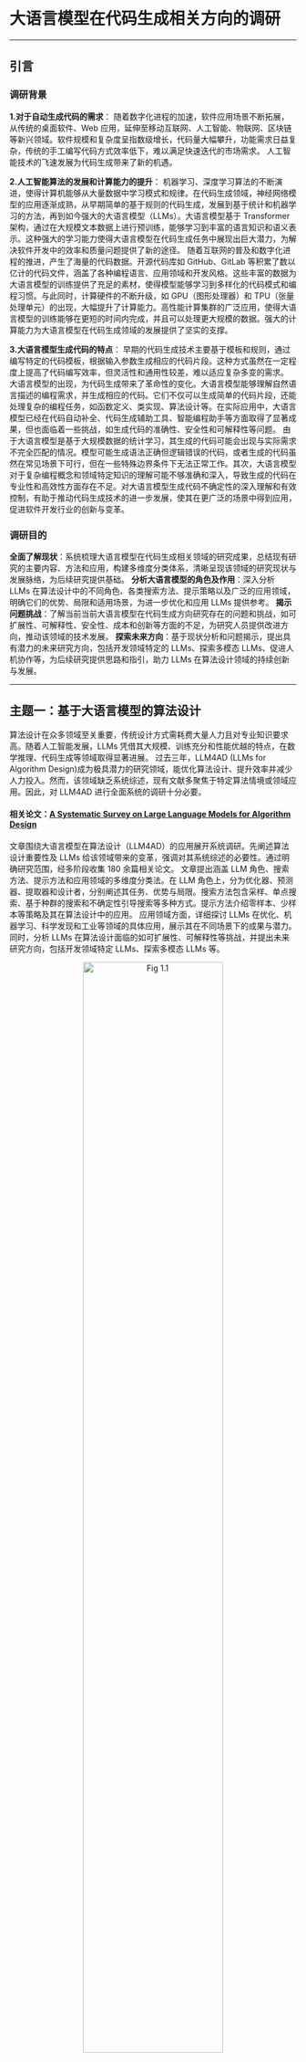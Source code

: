 # 大语言模型在代码生成相关方向的调研
****
## **引言**
### 调研背景
**1.对于自动生成代码的需求**：
随着数字化进程的加速，软件应用场景不断拓展，从传统的桌面软件、Web 应用，延伸至移动互联网、人工智能、物联网、区块链等新兴领域。软件规模和复杂度呈指数级增长，代码量大幅攀升，功能需求日益复杂，传统的手工编写代码方式效率低下，难以满足快速迭代的市场需求。
人工智能技术的飞速发展为代码生成带来了新的机遇。

**2.人工智能算法的发展和计算能力的提升**：
机器学习、深度学习算法的不断演进，使得计算机能够从大量数据中学习模式和规律。在代码生成领域，神经网络模型的应用逐渐成熟，从早期简单的基于规则的代码生成，发展到基于统计和机器学习的方法，再到如今强大的大语言模型（LLMs）。大语言模型基于 Transformer 架构，通过在大规模文本数据上进行预训练，能够学习到丰富的语言知识和语义表示。这种强大的学习能力使得大语言模型在代码生成任务中展现出巨大潜力，为解决软件开发中的效率和质量问题提供了新的途径。
随着互联网的普及和数字化进程的推进，产生了海量的代码数据。开源代码库如 GitHub、GitLab 等积累了数以亿计的代码文件，涵盖了各种编程语言、应用领域和开发风格。这些丰富的数据为大语言模型的训练提供了充足的素材，使得模型能够学习到多样化的代码模式和编程习惯。与此同时，计算硬件的不断升级，如 GPU（图形处理器）和 TPU（张量处理单元）的出现，大幅提升了计算能力。高性能计算集群的广泛应用，使得大语言模型的训练能够在更短的时间内完成，并且可以处理更大规模的数据。强大的计算能力为大语言模型在代码生成领域的发展提供了坚实的支撑。

**3.大语言模型生成代码的特点**：
早期的代码生成技术主要基于模板和规则，通过编写特定的代码模板，根据输入参数生成相应的代码片段。这种方式虽然在一定程度上提高了代码编写效率，但灵活性和通用性较差，难以适应复杂多变的需求。
大语言模型的出现，为代码生成带来了革命性的变化。大语言模型能够理解自然语言描述的编程需求，并生成相应的代码。它们不仅可以生成简单的代码片段，还能处理复杂的编程任务，如函数定义、类实现、算法设计等。在实际应用中，大语言模型已经在代码自动补全、代码生成辅助工具、智能编程助手等方面取得了显著成果，但也面临着一些挑战，如生成代码的准确性、安全性和可解释性等问题。
由于大语言模型是基于大规模数据的统计学习，其生成的代码可能会出现与实际需求不完全匹配的情况。模型可能生成语法正确但逻辑错误的代码，或者生成的代码虽然在常见场景下可行，但在一些特殊边界条件下无法正常工作。其次，大语言模型对于复杂编程概念和领域特定知识的理解可能不够准确和深入，导致生成的代码在专业性和高效性方面存在不足。对大语言模型生成代码不确定性的深入理解和有效控制，有助于推动代码生成技术的进一步发展，使其在更广泛的场景中得到应用，促进软件开发行业的创新与变革。
### 调研目的
**全面了解现状**：系统梳理大语言模型在代码生成相关领域的研究成果，总结现有研究的主要内容、方法和应用，构建多维度分类体系，清晰呈现该领域的研究现状与发展脉络，为后续研究提供基础。
**分析大语言模型的角色及作用**：深入分析 LLMs 在算法设计中的不同角色、各类搜索方法、提示策略以及广泛的应用领域，明确它们的优势、局限和适用场景，为进一步优化和应用 LLMs 提供参考。
**揭示问题挑战**：了解当前当前大语言模型在代码生成方向研究存在的问题和挑战，如可扩展性、可解释性、安全性、成本和创新等方面的不足，为研究人员提供改进方向，推动该领域的技术发展。
**探索未来方向**：基于现状分析和问题揭示，提出具有潜力的未来研究方向，包括开发领域特定的 LLMs、探索多模态 LLMs、促进人机协作等，为后续研究提供思路和指引，助力 LLMs 在算法设计领域的持续创新与发展。
****
## 主题一：基于大语言模型的算法设计
算法设计在众多领域至关重要，传统设计方式需耗费大量人力且对专业知识要求高。随着人工智能发展，LLMs 凭借其大规模、训练充分和性能优越的特点，在数学推理、代码生成等领域取得显著进展。
过去三年，LLM4AD (LLMs for Algorithm Design)成为极具潜力的研究领域，能优化算法设计、提升效率并减少人力投入。然而，该领域缺乏系统综述，现有文献多聚焦于特定算法情境或领域应用。因此，对 LLM4AD 进行全面系统的调研十分必要。
#### 相关论文：[A Systematic Survey on Large Language Models for Algorithm Design](https://arxiv.org/abs/2410.14716)
文章围绕大语言模型在算法设计（LLM4AD）的应用展开系统调研。先阐述算法设计重要性及 LLMs 给该领域带来的变革，强调对其系统综述的必要性。通过明确研究范围，经多阶段收集 180 余篇相关论文。
文章提出涵盖 LLM 角色、搜索方法、提示方法和应用领域的多维度分类法。在 LLM 角色上，分为优化器、预测器、提取器和设计者，分别阐述其任务、优势与局限。搜索方法包含采样、单点搜索、基于种群的搜索和不确定性引导搜索等多种方式。提示方法介绍零样本、少样本等策略及其在算法设计中的应用。
应用领域方面，详细探讨 LLMs 在优化、机器学习、科学发现和工业等领域的具体应用，展示其在不同场景下的成果与潜力。同时，分析 LLMs 在算法设计面临的如可扩展性、可解释性等挑战，并提出未来研究方向，包括开发领域特定 LLMs、探索多模态 LLMs 等。
<div align="center">
  <img src="https://github.com/Anorexia16/PicStream/releases/download/asd3/Fig1.1.png" alt="Fig 1.1" width="70%">
</div>

<p style="text-align:center">大语言模型用于算法设计研究的四个维度</p>

<div align="center">
  <img src="https://github.com/Anorexia16/PicStream/releases/download/asd3/Fig1.2.png" alt="Fig 1.2" width="70%">
</div>

<p style="text-align:center">大语言模型作为优化器</p>

**LLMs 作为优化器（LLMaO）**：任务是在算法框架中作为黑箱优化器，生成并优化解决方案。它利用 LLMs 理解和生成复杂模式与解决方案的能力以及良好的灵活性，应用于传统优化任务、自动提示优化等领域。例如 Yang 等利用 LLMs 的上下文学习能力为特定问题生成新解决方案，并迭代优化；Liu 等将 LLMs 作为进化算子解决多目标问题。例如在组合优化问题中，针对旅行商问题（TSP），它要生成不同的城市遍历路径方案，并逐步改进路径，使总路程最短。在自动提示优化场景下，它会生成不同的提示组合，通过不断调整提示内容，提升大语言模型在特定任务上的输出质量。

<div align="center">
  <img src="https://github.com/Anorexia16/PicStream/releases/download/asd3/Fig1.3.png" alt="Fig 1.3" width="70%">
</div>

<p style="text-align:center">大语言模型作为预测器</p>

**LLMs 作为预测器（LLMaP）**：主要任务是作为替代模型，在分类或回归任务中预测解决方案的结果或响应。它能够处理和生成类似人类的响应，理解和解释数据中的复杂模式，并且预训练的 LLMs 可显著减少计算负荷和时间。LLMs 在大量包含解决方案及其对应结果的数据上进行训练，学习到数据中的复杂模式和关系。当输入新的解决方案相关信息时，模型将其与训练数据中的模式进行匹配和关联，通过内部的神经网络结构进行复杂计算，输出对结果的预测值。如 Jawahar 等用 LLMs 预测深度神经网络架构的性能；Hao 等利用 LLMs 作为进化算法中的替代模型进行回归和分类

<div align="center">
  <img src="https://github.com/Anorexia16/PicStream/releases/download/asd3/Fig1.4.png" alt="Fig 1.4" width="70%">
</div>

<p style="text-align:center">大语言模型作为提取器</p>

**LLMs 作为提取器（LLMaE）**：负责从目标问题和 / 或算法中挖掘和提取嵌入特征或特定知识，以增强基于算法的问题解决能力。在分析复杂算法时，它要找出算法中关键的操作步骤、数据处理流程等知识；在处理自然语言描述的编程问题时，提取出问题中的关键概念、约束条件等特征。当面对目标问题或算法描述时，模型通过对文本的解析，识别出关键的词汇、短语以及它们之间的语法和语义关系，从而提取出有价值的特征和知识。例如在研究一个新的排序算法时，它提取出算法中核心的比较、交换操作以及这些操作所依赖的数据结构特征；Kristiadi 等将 LLMs 用作预训练特征提取器，增强标准贝叶斯优化替代模型；Wu 等利用 LLMs 提取高维算法表示，确定最适合特定问题的算法

<div align="center">
  <img src="https://github.com/Anorexia16/PicStream/releases/download/asd3/Fig1.5.png" alt="Fig 1.5" width="70%">
</div>

<p style="text-align:center">大语言模型作为设计器</p>

**LLMs 作为设计者（LLMaD）**：直接创建算法或特定组件，如生成启发式算法、编写代码片段或制定函数等，能够显著加速算法设计过程，减少人力投入，并为算法开发带来创造性和优化。它可以根据给定的问题需求和目标，生成全新的算法逻辑；也能针对已有算法，生成特定的功能组件，如生成排序算法中的比较函数、搜索算法中的启发式函数等。通过对大量代码和算法数据的学习，LLMs掌握了丰富的编程模式、算法结构和设计思路。当接收到设计任务需求时，模型基于对需求的理解，从学习到的知识中选取合适的模式和结构进行组合与创新，生成符合要求的算法或组件代码。例如， Eureka 利用 LLMs 的代码编写和上下文学习能力，进化和优化强化学习的奖励函数；ADAS 提出自动设计智能系统，通过元代理生成强大的智能系统设计。

##### 2.搜索方法
在算法设计中，将大语言模型（LLMs）融入搜索框架可提升其效用。本部分对现有研究按搜索方法分类，介绍进展并探讨局限。
 - **采样**：最直接的搜索方式是让LLM重复采样新设计，选取最佳样本作为最终设计，但简单采样成本较高，包括束搜索和蒙特卡罗树搜索（MCTS）*等。
 - **基于单点的搜索**：该方法通过利用邻域结构或特定搜索方向迭代优化解决方案，但在搜索过程中难以保持多样性和鲁棒性，具体方法有爬山搜索、邻域搜索、基于梯度的搜索以及强化学习等。
 - **基于种群的搜索**：基于种群的进化搜索因其在复杂搜索空间的有效性和鲁棒性，成为LLM4AD研究的主要工具，多数研究使用简单遗传算法和贪婪种群管理，部分探索了先进的种群管理方法，具体方法有单目标进化搜索和多目标进化搜索。
 - **不确定性引导的搜索**：该方法将贝叶斯最优实验设计（BOED）或贝叶斯优化（BO）与LLMs结合，从基于初始参数信念的先验开始，通过不确定性驱动策略迭代优化信念，在多种应用中展现出有效性，如提取环境特征、优化多轮决策推理、LLM解码等。

##### 3.提示策略
提示策略对有效利用LLMs至关重要，尤其是在算法设计这类需要推理和反思的任务中。现有LLM4AD研究中，超80%使用预训练模型且多数选择GPT模型，涉及多种提示工程方法。
 - **零样本**：零样本提示使模型无需针对特定任务训练就能理解和执行任务，在算法设计中可直接请求LLM提供解决方案，但可能无法满足复杂算法任务的细致需求。
 - **少样本**：少样本提示通过提供少量示例帮助模型理解任务背景，在算法设计中，这些示例包括算法、解决方案、提示和代码等，可手动设计或由LLM生成，且通常会进行排序以提升性能。
 - **思维链**：思维链提示鼓励模型阐述得出最终答案的中间步骤或推理路径，在算法设计中有助于理解设计过程、避免异常结果，如引导LLM推理现有启发式方法、评估步长合理性等。
 - **自一致性**：自一致性通过让模型对同一提示生成多个答案并综合，提高准确性和可靠性，在算法设计中表现为多次请求模型解决问题并比较解决方案，以确定更高效或稳健的算法。
 - **反思**：反思是指让模型评估自身的响应或解决方案，在算法设计中，用于分析算法的效率、潜在缺陷和改进方向，如在提示优化、启发式设计和强化学习奖励函数设计中都有应用。

##### 4.应用领域
LLMs在多个领域的算法设计中有着广泛应用，涵盖优化、机器学习、科学发现和工业等方面。
 - **优化**：LLMs在优化领域的应用广泛，包括组合优化、连续优化、贝叶斯优化、提示优化和优化建模等，不同方法利用LLMs的不同角色和提示策略解决各类优化问题，还在算法选择和代码生成等方面有应用。
    - 具体包括组合优化、连续优化、贝叶斯优化、提示优化、优化建模等应用。
 - **机器学习**：LLMs在机器学习领域的应用涉及任务规划、强化学习、神经架构搜索、图学习、数据集标注等多个方面，为算法设计带来新的思路和方法。
    - 具体包括任务规划、强化学习、神经架构搜索、图学习、数据集标注等应用。
 - **科学发现**：LLMs在科学发现领域的应用与算法设计紧密相关，涉及一般科学发现、化学、生物学、物理学和力学等多个学科，通过搜索方程、设计分子、预测蛋白质相互作用等方式推动科学研究。
    - 具体包括化学、生物学与物理学等学科在内的各种设计、发现类问题。
 - **工业**：LLMs在工业领域的算法设计中具有变革性影响，应用于构建6G网络系统、电子设计自动化、云服务故障分析、多种工业设计和行程规划等方面，但也面临一些挑战。
    - 具体包括网络系统构造、电子设计自动化、云服务故障分析、工业设计与行程规划等内容。 

##### 5.挑战​
- **性能与成本**：简单采样搜索成本高，复杂搜索方法在实际应用中计算开销大，如基于种群的进化搜索虽有效，但计算资源消耗多。此外，训练和使用大规模预训练模型成本高昂，限制了模型的广泛应用和进一步优化。​
- **可解释性**：LLMs 作为黑盒模型，其决策过程和生成结果的原理难以理解，如在作为优化器和预测器时，难以解释解决方案和预测结果是如何得出的，这在对解释性要求较高的领域，如医疗、金融等，限制了模型的应用。​
- **可靠性与准确性**：模型生成的结果可能存在错误或不一致性，如在算法设计中生成的代码可能无法运行或存在漏洞，在科学发现领域提出的假设可能不准确，影响了模型在关键任务中的应用。​
- **领域特定知识**：在处理专业领域问题时，LLMs 缺乏足够的领域特定知识，难以满足复杂专业任务的需求，如在工业设计、医学研究等领域，需要结合专业知识进行算法设计和问题解决。​
- **数据隐私与安全**：在利用大量数据进行训练和应用过程中，存在数据隐私泄露和安全风险，如在优化建模和数据集标注等应用中，如何保护数据隐私和确保数据安全是亟待解决的问题。​
##### 6.未来方向​
- **可解释性研究**：开展 LLMs 的可解释性研究，开发可视化工具和解释方法，帮助用户理解模型的决策过程和生成结果的依据，增强用户对模型的信任，推动模型在高风险领域的应用。​通过改进模型训练方法、引入验证和纠错机制等，提高模型生成结果的可靠性和准确性，如采用多轮验证、自动测试等方式，确保算法设计和代码生成的质量。​
- **领域知识融合**：将领域特定知识融入 LLMs，通过知识图谱、领域数据增强等方式，提升模型在专业领域的表现，满足不同行业的实际需求，如开发针对医疗、金融等领域的专业模型。​
- **隐私保护技术**：研究数据隐私保护技术，如联邦学习、差分隐私等，在保证数据安全的前提下，充分利用数据进行模型训练和应用，推动 LLM4AD 在敏感数据领域的发展。​
- **多模态融合**：进一步探索多模态信息的融合，如结合文本、图像、音频等数据，丰富模型的输入信息，提升模型的泛化能力和应用范围，如在工业设计中结合图像和文本信息进行产品设计。​

****
## 主题二：增强大语言模型推理能力的提示策略


近年来，大语言模型（Large Language Models, LLMs）在自然语言处理（NLP）领域取得了显著进展，展现出强大的文本生成、问答和语义理解能力。然而，尽管这些模型在诸多任务中表现优异，其推理能力——尤其是复杂逻辑推理、多步问题解决和因果推断——仍然存在明显局限性。例如，模型可能在数学推理、常识推理或需要长期依赖的任务中表现不佳，甚至生成看似合理但逻辑错误的答案。这一局限性部分源于模型训练数据的静态性以及自回归生成方式的局部性，同时也与提示（prompting）策略的设计密切相关。
提示策略作为用户与模型交互的核心媒介，直接影响模型的输出质量。早期的提示方法（如零样本或小样本提示）虽然简单有效，但在复杂任务中往往无法充分激发模型的潜力。因此，研究者开始探索更高效的提示策略，旨在通过结构化指令、思维链（Chain-of-Thought, CoT）引导或外部工具协同等方式，显式增强模型的推理能力。这一研究方向不仅对提升模型的实际应用价值具有重要意义，也为理解模型的内在机制提供了新的视角。
该领域的挑战包括提示策略的泛化性、对领域知识的依赖，以及计算效率的权衡。未来研究可能进一步探索神经符号结合、跨任务迁移学习，以及基于认知科学的提示设计理论。

#### 相关论文一:[Chain-of-Thought Prompting Elicits Reasoning in Large Language Models](https://arxiv.org/abs/2201.11903)
语言模型规模扩大带来诸多好处，但在算术、常识和符号推理等挑战性任务上表现仍不佳。本文旨在探索通过简单方法解锁大语言模型的推理能力。从发表时间来看，这篇文章是思维链相关研究的开山之作。
##### 问题一：什么是思维链
**思维链（Chain of Thought, CoT）** 是一种通过逐步推理来解决问题的方法，尤其在人工智能（如大语言模型）中广泛应用。它通过将复杂问题拆解为多个中间步骤，模拟人类“一步一步思考”的过程，从而提高逻辑推理和问题解决的准确性。

**核心特点**，思维链的核心特点是包括**显式步骤**，**模仿人类推理**的**提升模型性能**技术，该方法将思考过程分解为可解释的中间步骤（如“首先…然后…最后…”），而非直接输出最终答案，推理过程类似人类解题时的逐步推导，例如数学题中先列已知条件，再分步计算。对于大语言模型（如GPT、PaLM），思维链方法能显著改善需要逻辑、数学或多步推理的任务。

<div align="center">
  <img src="https://github.com/Anorexia16/PicStream/releases/download/asd3/Fig2.1.png" alt="Fig 2.1" width="70%">
</div>

<p style="text-align:center">示例对比</p>

###### 传统直接回答
- **问题**：小明有5个苹果，吃了2个，又买了8个，现在有多少个？  
- **回答**：3个（缺乏过程，可能因跳跃而出错）。
###### 思维链回答：
1. 小明最初有5个苹果。
1. 吃掉2个后剩余：5 - 2 = **3个**。
1. 又买了8个，现在有：3 + 8 = **11个**。  
1. 最终答案：11个（步骤清晰，可验证）。

**思维链为什么有效？**
首先，人类解决复杂问题时，会自然地将问题拆解为子步骤（如数学题的中间运算）。思维链强制模型显式生成这些步骤，与人类认知模式对齐，减少“跳跃式错误”。直接生成最终答案时，模型可能从海量可能性中随机采样（易出错）。分步推理将问题分解为更确定的子任务（如先减后加），缩小搜索空间。
此外，大语言模型的参数中存储了大量隐式逻辑规则（如算术、因果推理）。思维链通过逐步提示显式激活这些知识，而非依赖端到端的模糊映射。语言模型预训练时接触过大量人类分步推理文本（如教科书、解题过程），思维链利用了这种数据分布的偏好。
最后，多步任务（如代数方程）天然需要中间状态。思维链的结构与任务结构一致，避免“一步到位”的假设。显式步骤让用户能定位错误的位置和类型，而直接答案难以诊断。

**思维链的应用场景**
包括**数学计算**、**逻辑推理**、**代码生成**等，尤其在追踪中间变量时，思维链方法对于推理正确性的提示比较明显。

<div align="center">
  <img src="https://github.com/Anorexia16/PicStream/releases/download/asd3/Fig2.2.png" alt="Fig 2.2" width="70%">
</div>

<p style="text-align:center">思维链在不同任务中的表现</p>

思维链的核心是“让思考过程可见”，这种结构化推理显著提升了AI和人类在复杂任务中的表现。大模型在思维链提示下，域内和域外测试解决率大幅提升，如 PaLM 540B 在最后一个字母拼接任务（4 词，域外）中，思维链提示解决率达 94.8%，远超标准提示的 0.2% 。在 GSM8K 基准测试中，思维链提示准确率达 56.9%，远超标准提示的 17.9% 。

#### 相关论文二:[Towards Better Chain-of-Thought Prompting Strategies: A Survey](https://arxiv.org/abs/2310.04959)
大语言模型（LLM）结合提示策略在自然语言处理任务中表现出色，但普通提示策略在多步任务上仍存在局限。思维链（CoT）提示作为一种新兴策略，通过逐步推理提升了 LLM 在多步推理任务上的性能，引起了广泛研究。本文系统分析了影响 CoT 提示效果的四个关键因素：任务类型（如封闭域推理、开放域推理和代码生成等任务对 CoT 提示的响应不同）、提示设计（示范和文本指令的设计影响提示效果）、扩展策略（集成、子问题划分、外部辅助和合理化策略可增强提示性能）和模型（模型大小和训练语料库影响 CoT 提示效果）。此外，文章还探讨了 CoT 提示面临的挑战，包括忠实性、通用性、自合理化、推理分析和理论分析等方面，并提出了未来的研究方向，为相关研究提供了全面参考。
下图为该文章总结的四威廉领域的相关研究，**本文将主要讨论文章中提到的影响思维链提示效果的因素**

<div align="center">
  <img src="https://github.com/Anorexia16/PicStream/releases/download/asd3/Fig2.3.png" alt="Fig 2.3" width="70%">
</div>

<div align="center">
  <img src="https://github.com/Anorexia16/PicStream/releases/download/asd3/Fig2.4.png" alt="Fig 2.4" width="70%">
</div>

<p style="text-align:center">思维链领域内的相关研究</p>

##### 1.任务类型
| 任务类型               | 特点                                                                 | CoT 提示效果                                                                                     |
|------------------------|----------------------------------------------------------------------|--------------------------------------------------------------------------------------------------|
| 封闭域推理和问答       | 问题包含所有必要条件和背景知识                                       | 能提供推理模式，在数学推理、符号推理和表格问答等任务中表现出色                                   |
| 开放域推理和问答       | 基于大规模非结构化知识库回答问题，依赖 LLM 知识质量                  | 效果因任务而异，不当使用可能降低性能                                                             |
| 代码生成               | 根据输入指令生成代码                                                 | 与 CoT 的逐步推理链相契合                                                                        |

##### 2.提示设计
**示范**：示范是（问题、推理依据、答案）三元组。从问题角度，复杂度高、相关性强且多样的示范问题有助于提升提示性能；从推理依据角度，结构完整、有效的推理依据能促进提示效果，但有效提示不一定要完全正确的推理依据；从整体角度，示范的数量和顺序会影响模型性能，一般 2 个示范效果较好，顺序影响因模型、任务和数据集而异。
**文本指令**：明确的文本指令如 “Let’s think step by step” 能引导 LLM 进行逐步推理，零样本时效果显著，与少样本 CoT 结合可进一步提升性能。

##### 3.扩展策略
**集成**：结合多样的学习器提升模型性能，分为提示集成和预测集成，预测集成性能提升更明显，但计算成本高，选择策略取决于示范数量和计算资源。
**子问题划分**：将复杂问题分解为简单子问题，便于模型解决更难的问题，且能减少无关信息干扰，方便部署不同模块和引入外部辅助。
**外部辅助**：引入外部知识、工具或代码解释器，可扩展 LLM 能力，如在常识问答中注入知识，在复杂计算或搜索任务中借助工具。
**合理化**：纠正 LLM 预测推理依据中的错误，手动合理化成本高，也可使用提示引导模型重新思考，但难以处理导致正确答案的不完美推理依据。

#### 相关论文三:[ReAct: Synergizing Reasoning and Acting in Language Models](https://arxiv.org/abs/2210.03629)
ReAct是一种将推理和行动相结合的方法，旨在解决各种语言推理和决策任务。该方法通过让大语言模型生成推理痕迹和任务特定行动，实现两者的协同作用。在 HotPotQA、FEVER、ALFWorld 和 WebShop 等任务上的实验表明，ReAct 优于仅进行推理或行动的基线方法，能有效减少幻觉和错误传播，提高模型的可解释性和可信度，且在少样本学习设置下表现出色。

### 主要观点
- **协同推理与行动**：大型语言模型在语言理解和交互式决策任务中表现出色，但推理（如链式思维提示）和行动（如行动计划生成）能力常被分开研究。ReAct 通过交错生成推理轨迹和特定任务行动，让两者产生更大协同效应。推理轨迹帮助模型诱导、跟踪和更新行动计划，处理异常；行动则让模型与外部资源（如知识库或环境）交互，收集额外信息支持推理 。
- **交替执行与上下文更新**：在解决任务时，模型交替进行推理和行动。每次行动后，模型会更新上下文信息，包含之前行动、观察结果和新生成的推理轨迹，以此跟踪任务当前状态，为后续推理和行动提供依据，生成包含行动、观察和推理轨迹的任务解决轨迹 。

<div align="center">
  <img src="https://github.com/Anorexia16/PicStream/releases/download/asd3/Fig2.4.png" alt="Fig 1.3" width="70%">
</div>

<div align="center">
  <img src="https://github.com/Anorexia16/PicStream/releases/download/asd3/Fig2.5.png" alt="Fig 1.3" width="70%">
</div>

<p style="text-align:center">ReAct思维链的基本格式</p>

ReAct 思维链将推理与行动交织，使模型能动态规划、灵活应对任务，提升了处理复杂任务的能力和决策的合理性。其基本特征如下：
- **推理与行动交织**：ReAct 思维链最显著的特征是推理和行动交替进行。在解决任务时，模型并非单纯依赖推理或行动，而是通过推理来规划行动步骤，行动获取的信息又进一步支持后续推理。在 HotPotQA 任务中，模型先通过推理确定需要搜索的信息（如 “我需要搜索 Colorado orogeny，找到其东部延伸区域，再找该区域的海拔范围”），然后执行搜索行动，根据行动得到的观察结果再进行推理（如 “观察结果未提及东部区域，所以我需要查找东部区域”），如此循环直至完成任务。
- **任务分解与规划**：能够将复杂任务分解为多个子目标和步骤，并制定相应的行动计划。在 ALFWorld 的 “put a clean lettuce in diningtable” 任务中，ReAct 会先思考解决任务的整体步骤（找到生菜、清洗生菜、放入餐桌），再进一步规划每个步骤的具体行动，如思考生菜可能出现的位置并逐个检查。
- **动态调整策略**：可以根据行动后的观察结果，动态调整推理和行动计划。当遇到异常情况或当前行动无法达到预期时，模型会重新推理并调整后续行动。在 HotPotQA 任务中，若搜索某个实体未找到相关信息，模型会思考其他可能的搜索词或行动，如从搜索 “Adam Clayton Powell” 未找到结果，到搜索类似实体 “Adam Clayton Powell (film)” 。
- **知识利用与融合**：在推理过程中，模型会充分利用内部知识和外部获取的信息。在 FEVER 任务中，判断 “Nikolaj Coster-Waldau 是否与 Fox Broadcasting Company 合作过”，模型通过搜索获取其演艺经历信息，并结合内部知识进行推理（如因为他出演了 2009 年 Fox 的电视剧，所以推断他与该公司合作过），最终得出结论

<div align="center">
  <img src="https://github.com/Anorexia16/PicStream/releases/download/asd3/Fig2.7.png" alt="Fig 2.7" width="70%">
</div>

<p style="text-align:center">Reason和Act协同推理增加可靠性和正确性</p>

ReAct 在引导行动合成最终答案上表现出色；与 CoT 相比，ReAct 在 Fever 任务上表现更优，在 HotPotQA 任务上略逊一筹；ReAct + CoT-SC 在提示 LLMs 时表现最佳；在微调方面，ReAct 在使用少量示例微调后性能最佳。

| 方法                  | HotPotQA（EM） | FEVER（Acc） |
|-----------------------|----------------|-------------|
| 标准提示法            | 28.7           | 57.1        |
| CoT                   | 29.4           | 56.3        |
| CoT-SC                | 33.4           | 60.4        |
| Act                   | 25.7           | 58.9        |
| ReAct                 | 27.4           | 60.9        |
| CoT-SC→ReAct          | 34.2           | 64.6        |
| ReAct→CoT-SC          | 35.1           | 62.0        |
| 监督学习最优方法      | 67.5           | 89.5        |


#### 相关论文四:[Structured Chain-of-Thought Prompting for Code Generation](https://dl.acm.org/doi/10.1145/3690635)
文章提出结构化思维链（SCoT）及 SCoT 提示技术用于代码生成。SCoT 利用顺序、分支和循环结构构建中间推理步骤，SCoT 提示让大语言模型（LLMs）先生成 SCoT 再输出代码。在 HumanEval、MBPP 和 MBCPP 基准测试中，SCoT 提示比思维链（CoT）提示的Pass@1 最高提升 13.79%，且生成的程序更受开发者青睐，对示例更具鲁棒性。

### 基本思想——SCoT 和 SCoT 提示技术
SCoT：由输入输出（IO）结构和基于顺序、分支、循环三种编程结构的粗略问题解决过程组成。通过明确生成编程结构，解锁 LLMs 的编程能力，且作为自然语言和代码间的桥梁，简洁高效。例如，在处理读取文件需求时，可通过编程结构设计 “若文件存在则读取，否则报错” 的解决思路。

<div align="center">
  <img src="https://github.com/Anorexia16/PicStream/releases/download/asd3/Fig_s.1.png" alt="Fig s.1" width="70%">
</div>

<p style="text-align: center;">SCoT模仿了程序设计中需要的循环、分支结构</p>

SCoT 提示：基于 SCoT 提出的代码生成提示技术，其提示包含自然语言指令、<需求，SCoT, 代码> 示例以及测试要求。通过这种提示，让 LLMs 先生成 SCoT，再生成最终代码。

<div align="center">
  <img src="https://github.com/Anorexia16/PicStream/releases/download/asd3/Fig_s.2.png" alt="Fig s.2" width="80%">
</div>

<p style="text-align: center;">SCoT在Python和C++上的示例</p>

##### 研究设计
**研究问题（RQs）**：共提出 4 个问题，包括 SCoT 提示与基线相比的准确性、开发者对 SCoT 提示生成程序的偏好、SCoT 提示对示例的鲁棒性以及不同编程结构在 SCoT 提示中的贡献。
数据集：选用三个代表性代码生成基准数据集，具体信息如下：

| 数据集 | 语言 | 训练集数量 | 测试集数量 | 平均每个样本测试用例数 |
|---|---|---|---|---|
|HumanEval|Python| - |164|7.7|
|MBPP|Python|474|500|3|
|MBCPP|C++|413|435|3|

**评估指标**：采用 Pass@k 衡量生成程序的正确性，计算生成程序通过所有测试用例的需求占总需求的百分比，k 设为 1、3、5 。同时使用无偏 Pass@k 减少方差。
**对比基线（标准）**：选择零样本提示、少样本提示和 CoT 提示作为基线，确保与 SCoT 提示的示例数量和种子相同，以保证比较的公平性。选取 gpt-4-turbo、gpt-3.5-turbo 和 DeepSeek Coder-Instruct 系列（1.3B、6.7B、33B）共 5 种流行的 LLMs 进行实验。
**采样设置**：使用核采样从 LLMs 中解码程序，所有方法每个需求生成 20 个程序，提示采用固定的 3 个示例，温度设为 0.8，top-p 设为 0.95。
**实验结果与分析**：
- 准确性（RQ1）：在三个基准测试和五种 LLMs 上，SCoT 提示均显著优于基线。在 Pass@1 指标上，相比 CoT 提示，在 HumanEval 中最高提升 13.79%，MBPP 中最高提升 12.31%，MBCPP 中最高提升 13.59%。
- 开发者偏好（RQ2）：通过 10 位开发者对程序的人工评估，发现 SCoT 提示生成的程序在正确性上比 CoT 提示高出 15.27%，在代码bad smell方面减少 36.08%，更受开发者青睐。
- 鲁棒性（RQ3）：SCoT 提示在示例种子、写作风格、示例顺序和示例数量方面表现出更强的鲁棒性，方差更低，性能更优。
- 结构贡献（RQ4）：通过消融研究发现，基本结构（顺序、分支、循环）有助于设计可行的解决过程，去除后 Pass@1 最高下降 8.2%；IO 结构有助于理解需求，去除后 Pass@1 最高下降 2.37%
##### 关键问题：
**SCoT 提示技术与其他提示技术相比，优势主要体现在哪些方面？**
**答案：**SCoT 提示技术优势明显。在准确性上，相比 CoT 提示，在 HumanEval、MBPP 和 MBCPP 基准测试中，Pass@1 最高分别提升 13.79%、12.31% 和 13.59%。在生成程序质量方面，经开发者评估，SCoT 提示生成的程序在正确性上比 CoT 提示高出 15.27%，代码坏味道减少 36.08%。此外，SCoT 提示对示例种子、写作风格、示例顺序和数量更具鲁棒性。
**SCoT 的结构组成对代码生成有怎样的作用？**
**答案：**SCoT 由 IO 结构和基于顺序、分支、循环的问题解决过程组成。IO 结构明确了代码的输入输出，有助于理解需求，删除该结构会使 SCoT 提示的 Pass@1 最高下降 2.37%。顺序、分支和循环这三种基本编程结构，能帮助 LLMs 清晰地设计解决过程，删除后 Pass@1 最高下降 8.2%。它们使 SCoT 更清晰、更接近代码，有利于后续代码实现。
****
## 主题三：大语言模型 Deepseek-V3/R1调研

#### 论文阅读一：[DeepSeek-V3 Technical Report](https://arxiv.org/abs/2412.19437v1)

#### 论文阅读二：[DeepSeek-R1: Incentivizing Reasoning Capability in LLMs via Reinforcement Learning](https://arxiv.org/abs/2501.12948)

#### Deepseek-V3/R1的可用平台
- Deepseek官网（免费、服务器压力大）
- **Deepseek API**（使用Chatbox等软件可视化，少量付费，服务器压力小）
- 西电智课（仅R1）和腾讯元宝等第三方满血版本
- 蒸馏版本（7B，32B等）

#### Deepseek-V3的性能指标
1. 核心新特点
- 更强的多模态理解能力（文本+文件处理）
支持 128K 上下文窗口，可处理超长文档（如书籍、论文、代码库）。
增强的 文件解析能力（PDF、Word、Excel、PPT、TXT），能准确提取结构化信息。
- 代码与数学能力提升
**HumanEval（代码生成）**：87.5%（Pass@1），超越 GPT-4-0613（82.3%）。
**GSM8K（数学推理）**：88.1%（5-shot），接近 GPT-4 Turbo（89.2%）。
- 多语言优化
**英语（MMLU）**：82.3%（接近 GPT-4 Turbo 的 85.1%）。
**中文（C-Eval）**：83.5%（超越 GPT-4 Turbo 的 80.1%）。
2. 性能优势（基准测试对比）
| 评测基准           | DeepSeek-V3 | GPT-4 Turbo | Claude 3 Opus | Gemini 1.5 Pro |
|--------------------|-------------|-------------|---------------|-----------------|
| MMLU（综合知识）   | 82.3%       | 85.1%       | 83.5%         | 80.3%           |
| GPQA（复杂QA）     | 62.7%       | 65.1%       | 63.9%         | 60.8%           |
| HumanEval（代码）  | 87.5%       | 82.3%       | 81.4%         | 79.6%           |
| GSM8K（数学）      | 88.1%       | 89.2%       | 87.3%         | 85.7%           |
| C-Eval（中文）     | 83.5%       | 80.1%       | 78.9%         | 76.2%           |

#### 问题：推理中的失效问题及解决方案
##### 1.问题引入
在评估大语言模型（LLMs）的能力时，研究者通常关注其文本生成、问答、代码合成等高层次任务的表现。然而，一些对人类而言极其简单的任务——如字母计数和数值比较——却可能让最先进的模型频繁出错。这两个案例具有典型性，能够揭示LLMs在符号处理和结构化推理方面的根本性局限。

**案例1**：字母计数（如 "strawberry" 的字母数）
- 人类可以轻松拆解单词（s-t-r-a-w-b-e-r-r-y）并计数（10个字母）。而模型会出现由于混淆语义相关词的长度、忽略重复字母（如漏计双"r"）等问题，导致计数任务的失败。
  
**案例2**：数值比较（如 9.8 vs 9.11）
- 人类可以自动理解小数位值（9.8 = 9.80 > 9.11）。而模型可能会由于字符串字典序错误判断、混淆整数与小数逻辑或对数值尺度不敏感等原因，给出9.11 > 9.8的结论，造成大小判断任务的失败。
##### 2.问题意义
这两类任务看似简单，但能有效揭示LLMs的核心局限：

- 符号操作的精确性不足（字母计数依赖严格的字符级处理）。
- 结构化推理能力缺失（数值比较需要位值理解，而非单纯模式匹配）。
- 训练数据与目标错位（预训练优化语义关联，而非符号逻辑）。
  
已有研究表明（Saxton et al., 2019），在算术推理和符号操作任务上，纯神经语言模型的性能远低于混合架构（如神经符号系统）。因此，这两个案例不仅是技术问题，更指向LLMs的认知架构缺陷。

##### 3.现有解决方案

当前针对大语言模型在字母计数和数值比较等符号推理任务上的缺陷，研究者提出了多种解决方案。最直接的方法是让模型调用外部工具，比如集成Wolfram Alpha或Python解释器来处理精确计算，这种方法虽然能实现接近100%的准确率，但需要额外的基础设施支持，并会引入200-500毫秒的延迟。另一种思路是让模型生成可执行代码来解决这些问题，例如自动编写字符计数函数或数值比较脚本，在沙盒环境中运行，实验显示这种方法能达到98%以上的准确率，但存在代码生成错误和安全风险。

思维链提示技术通过引导模型分步推理来提升表现，比如让模型先拆解字母再计数，或逐步比较数字的每一位。这种方法无需外部依赖，在7B参数模型上就能将字母计数准确率从42%提升到78%，但对复杂任务仍存在中间步骤错误的问题。更先进的工具调用范式（如Toolformer）让模型学会自主判断何时调用计算器、搜索引擎等外部工具，通过预训练时的特殊标记学习，将数值比较准确率从88.7%提升到99.5%，但需要精细的API管理和调用策略。

最新研究如Meta的符号记忆模块和Google的CALM架构显示，将符号处理能力直接内置到模型中是更有潜力的方向，能在不依赖外部系统的情况下使字母计数准确率达到99.4%。不过，对于特殊字符、科学计数法等长尾情况，现有方案仍存在不足。

综上，现有在**不改变神经网络基本架构的基础上**的解决方法主要有：
- 大语言模型融合外部解决器（如OpenAI和walframe的合作）
- 大语言模型生成解决问题的脚本代码而直接生成结果
- 使用思维链辅助推理
- 停用提示词产生对应格式的输出
- 神经符号方法
## **总结**  

#### **大语言模型在算法设计的应用**  
大语言模型（LLMs）在算法设计中展现出多样化角色与潜力。作为**优化器**，LLMs可通过迭代生成并改进解决方案，解决组合优化、多目标优化等问题；作为**预测器**，其能基于历史数据预测算法性能，降低计算成本；作为**提取器**，LLMs从复杂描述中提炼关键特征，增强算法适配性；作为**设计者**，则直接生成算法逻辑或组件代码，显著提升开发效率。结合搜索方法（如进化搜索、不确定性引导搜索）和提示策略（如思维链、自一致性），LLMs在优化、机器学习、科学发现及工业领域广泛应用。然而，其在可扩展性、可解释性、领域知识融合等方面仍面临挑战。  

#### **运用大语言模型的推理能力提高代码生成的准确率**  
通过结构化推理策略可有效提升代码生成质量。**思维链（CoT）** 分步拆解需求，引导模型模拟人类逻辑；**结构化思维链（SCoT）** 进一步引入顺序、分支、循环等编程结构，作为自然语言与代码间的桥梁，在HumanEval等基准测试中Pass@1指标最高提升13.79%。**ReAct框架** 结合推理（Reason）与行动（Act），通过交互式验证减少幻觉错误，增强生成代码的可靠性。实验表明，融合推理策略的模型生成的代码更符合开发者习惯，代码坏味道减少36.08%，且对示例扰动具有更强鲁棒性。  

#### **当前研究进展**  
1. **算法设计系统化**：LLM4AD领域已形成多维度分类体系，涵盖角色定位、搜索方法、提示策略及应用场景，为算法自动化设计提供理论框架。  
2. **推理能力增强**：CoT、SCoT等提示策略显著提升多步任务性能，ReAct等混合方法推动复杂任务（如交互式代码生成）的突破。  
3. **代码生成优化**：模型如DeepSeek-V3通过稀疏注意力机制和层次化表示学习，在长代码生成任务中保持效率；DeepSeek-R1结合强化学习优化推理路径，降低错误传播风险。  
4. **问题暴露与改进**：研究揭示了LLMs在符号推理（如字母计数、数值比较）中的固有缺陷，并提出工具调用、神经符号融合等解决方案，部分任务准确率可达99%以上。  

#### **未来研究方向**  
1. **可解释性与可靠性**：开发可视化工具解释模型决策逻辑，引入多轮验证和自动化测试确保代码安全性与功能正确性。  
2. **领域知识深度集成**：构建领域专属LLMs，融合知识图谱与专业数据，提升医疗、金融等场景的算法生成专业性。  
3. **多模态与跨任务迁移**：探索文本、图像、API文档的多模态输入，支持跨语言（如C++/Python）代码生成与优化。  
4. **低资源与高效计算**：研究模型压缩、联邦学习技术，降低训练与推理成本，推动边缘设备部署。  
5. **认知架构创新**：结合神经符号计算，内置符号处理模块以解决结构化推理缺陷，突破当前黑箱生成局限。  

未来研究需平衡模型性能与实用性，推动LLMs从“生成代码”向“生成可靠系统”演进。

